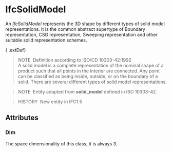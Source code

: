 # IfcSolidModel

An _IfcSolidModel_ represents the 3D shape by different types of solid model representations. It is the common abstract supertype of Boundary representation, CSG representation, Sweeping representation and other suitable solid representation schemes.

{ .extDef}
> NOTE&nbsp; Definition according to ISO/CD 10303-42:1992  
> A solid model is a complete representation of the nominal shape of a product such that all points in the interior are connected. Any point can be classified as being inside, outside, or on the boundary of a solid. There are several different types of solid model representations.

> NOTE&nbsp; Entity adapted from **solid_model** defined in ISO 10303-42.

> HISTORY&nbsp; New entity in IFC1.5

## Attributes

### Dim
The space dimensionality of this class, it is always 3.
